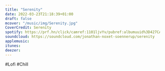 ```yaml
---
title: "Serenity"
date: 2022-03-23T21:18:39+01:00
draft: false
mcover: "/music/img/Serenity.jpg"
CoverCredit: Serenity
spotify: https://prf.hn/click/camref:1101ljvYv/pubref:albumuuid%3D427CA12A-A675-4F54-AA1A80EA872491B2/destination:https://open.spotify.com/album/7M2j7DrqPpMYMkxe957Ra0
soundcloud: https://soundcloud.com/jonathan-noxet-soennerup/serenity
applemusic: 
itunes: 
deezer: 
---
```


#Lofi #Chill
